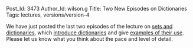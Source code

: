 Post_Id: 3473
Author_Id: wilson.g
Title: Two New Episodes on Dictionaries
Tags: lectures, versions/version-4

<p>We have just posted the last two episodes of the lecture on <a href="/4_0/setdict/">sets and dictionaries</a>, which <a href="/4_0/setdict/dict.html">introduce dictionaries</a> and give <a href="/4_0/setdict/examples.html">examples of their use</a>. Please let us know what you think about the pace and level of detail.</p>
